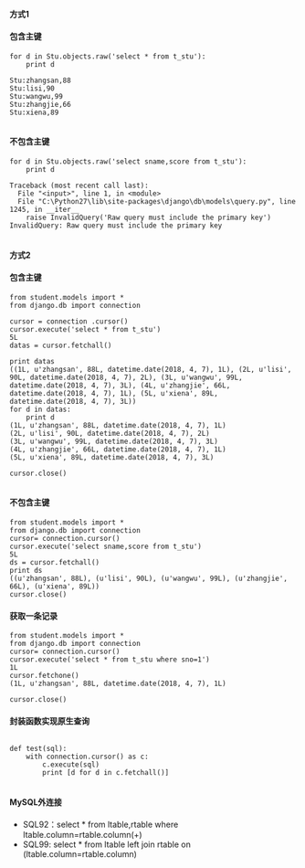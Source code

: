 #### 方式1

#### 包含主键
```
for d in Stu.objects.raw('select * from t_stu'):
    print d
    
Stu:zhangsan,88
Stu:lisi,90
Stu:wangwu,99
Stu:zhangjie,66
Stu:xiena,89


```

#### 不包含主键

```
for d in Stu.objects.raw('select sname,score from t_stu'):
    print d
    
Traceback (most recent call last):
  File "<input>", line 1, in <module>
  File "C:\Python27\lib\site-packages\django\db\models\query.py", line 1245, in __iter__
    raise InvalidQuery('Raw query must include the primary key')
InvalidQuery: Raw query must include the primary key


```


 


#### 方式2

#### 包含主键
```
from student.models import *
from django.db import connection

cursor = connection .cursor()
cursor.execute('select * from t_stu')
5L
datas = cursor.fetchall()

print datas
((1L, u'zhangsan', 88L, datetime.date(2018, 4, 7), 1L), (2L, u'lisi', 90L, datetime.date(2018, 4, 7), 2L), (3L, u'wangwu', 99L, datetime.date(2018, 4, 7), 3L), (4L, u'zhangjie', 66L, datetime.date(2018, 4, 7), 1L), (5L, u'xiena', 89L, datetime.date(2018, 4, 7), 3L))
for d in datas:
    print d
(1L, u'zhangsan', 88L, datetime.date(2018, 4, 7), 1L)
(2L, u'lisi', 90L, datetime.date(2018, 4, 7), 2L)
(3L, u'wangwu', 99L, datetime.date(2018, 4, 7), 3L)
(4L, u'zhangjie', 66L, datetime.date(2018, 4, 7), 1L)
(5L, u'xiena', 89L, datetime.date(2018, 4, 7), 3L)

cursor.close()


```


#### 不包含主键
```
from student.models import *
from django.db import connection
cursor= connection.cursor()
cursor.execute('select sname,score from t_stu')
5L
ds = cursor.fetchall()
print ds
((u'zhangsan', 88L), (u'lisi', 90L), (u'wangwu', 99L), (u'zhangjie', 66L), (u'xiena', 89L))
cursor.close()

```
#### 获取一条记录

```
from student.models import *
from django.db import connection
cursor= connection.cursor()
cursor.execute('select * from t_stu where sno=1')
1L
cursor.fetchone()
(1L, u'zhangsan', 88L, datetime.date(2018, 4, 7), 1L)

cursor.close()

```


#### 封装函数实现原生查询
```

def test(sql):
    with connection.cursor() as c:
        c.execute(sql)
        print [d for d in c.fetchall()]


```



#### MySQL外连接

- SQL92：select * from ltable,rtable where ltable.column=rtable.column(+)
- SQL99: select * from ltable left join rtable on (ltable.column=rtable.column)





















